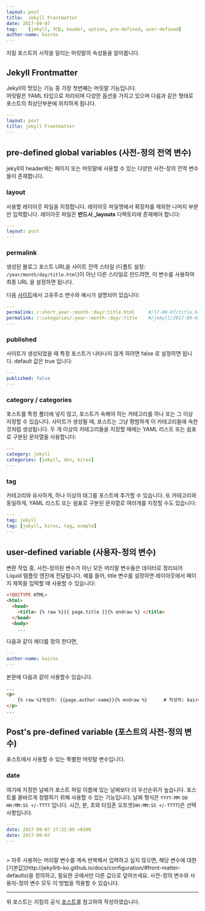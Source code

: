 ```yaml
---
layout: post
title:  Jekyll Frontmatter
date: 2017-09-07
tag:    [jekyll, 지킬, header, option, pre-defined, user-defined]
author-name: kairos
---
```

지킬 포스트의 시작을 알리는 머릿말의 속성들을 알아봅니다.

## Jekyll Frontmatter
Jekyll의 멋있는 기능 중 가장 첫번째는 머릿말 기능입니다.  
머릿말은 YAML 타입으로 처리되며 다양한 옵션을 가지고 있으며 다음과 같은 형태로  
포스트의 최상단부분에 위치하게 됩니다.  

```yaml
---
layout: post
title: jekyll Frontmatter
---
```
  
## pre-defined global variables (사전-정의 전역 변수)
jekyll의 header에는 페이지 또는 머릿말에 사용할 수 있는 다양한
사전-정의 전역 변수들이 존재합니다.

### layout
사용할 레이아웃 파일을 지정합니다. 
레이아웃 파일명에서 확장자를 제외한 나머지 부분만 입력합니다. 
레이아웃 파일은 **반드시 _layouts** 디렉토리에 존재해야 합니다:  

```yaml
---
layout: post
---
```

### permalink
생성된 블로그 포스트 URL을 사이트 전역 스타일 
(디폴트 설정: `/year/month/day/title.html`)이 아닌 다른 스타일로 만드려면, 
이 변수를 사용하여 최종 URL 을 설정하면 됩니다. 

다음 [사이트](http://jekyllrb-ko.github.io/docs/permalinks/)에서 고유주소 변수와 예시가 설명되어 있습니다:

```yaml
---
permalink: /:short_year-:month-:day/:title.html     #/17-09-07/title.html
permalink: /:categories/:year-:month-:day/:title    #/jekyll/2017-09-07/title
---
```

### published
사이트가 생성되었을 때 특정 포스트가 나타나지 않게 하려면 false 로 설정하면 됩니다.
default 값은 true 입니다:
 
```yaml
---
published: false
---
```

### category / categories
포스트를 특정 폴더에 넣지 않고, 포스트가 속해야 하는 카테고리를 하나 또는 그 이상 지정할 수 있습니다. 
사이트가 생성될 때, 포스트는 그냥 평범하게 이 카테고리들에 속한 것처럼 생성됩니다. 
두 개 이상의 카테고리들을 지정할 때에는 YAML 리스트 또는 쉼표로 구분된 문자열을 사용합니다:

```yaml
---
category: jekyll
categories: [jekyll, dev, kiros]
---
``` 

### tag
카테고리와 유사하게, 하나 이상의 태그를 포스트에 추가할 수 있습니다. 
또 카테고리와 동일하게, YAML 리스트 또는 쉼표로 구분된 문자열로 여러개를 지정할 수도 있습니다:

```yaml
---
tag: jekyll
tag: [jekyll, kiros, tag, exmple]
---
```

## user-defined variable (사용자-정의 변수)
변환 작업 중, 사전-정의된 변수가 아닌 모든 머리말 변수들은 데이터로 정리되어 Liquid 템플릿 엔진에 전달됩니다. 
예를 들어, title 변수를 설정하면 레이아웃에서 페이지 제목을 입력할 때 사용할 수 있습니다:

```html
<!DOCTYPE HTML>
<html>
  <head>
    <title> {% raw %}{{ page.title }}{% endraw %} </title>
  </head>
  <body>
    ...
```

다음과 같이 헤더를 정의 한다면,
```yaml
---
author-name: kairos
---
```
본문에 다음과 같이 사용할수 있습니다.
```html
...
<p> 
    {% raw %}작성자: {{page.author-name}}{% endraw %}      # 작성자: kairos
</p>
...
```

## Post's pre-defined variable (포스트의 사전-정의 변수)
포스트에서 사용할 수 있는 특별한 머릿말 변수입니다.

### date
여기에 지정한 날짜가 포스트 파일 이름에 있는 날짜보다 더 우선순위가 높습니다. 
포스트를 올바르게 정렬하기 위해 사용할 수 있는 기능입니다. 
날짜 형식은 `YYYY-MM-DD HH:MM:SS +/-TTTT` 입니다.
시간, 분, 초와 타임존 오프셋(`HH:MM:SS +/-TTTT`)은 선택사항입니다.

```yaml
---
date: 2017-09-07 17:32:09 +0100
date: 2017-09-07
---
```

<br>
> 자주 사용하는 머리말 변수를 계속 반복해서 입력하고 싶지 않으면, 해당 변수에 대한 
[기본값](http://jekyllrb-ko.github.io/docs/configuration/#front-matter-defaults)을 정의하고, 
필요한 곳에서만 다른 값으로 덮어쓰세요. 사전-정의 변수와 사용자-정의 변수 
모두 이 방법을 적용할 수 있습니다. 

---
위 포스트는 지킬의 공식 
[포스트](http://jekyllrb-ko.github.io/docs/frontmatter/)를 참고하여 작성하였습니다.
